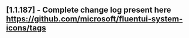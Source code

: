 ## [1.1.187] - Complete change log present here https://github.com/microsoft/fluentui-system-icons/tags